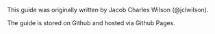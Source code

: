 ---
---

This guide was originally written by Jacob Charles Wilson (@jclwilson).

The guide is stored on Github and hosted via Github Pages.